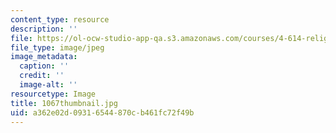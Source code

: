 ```yaml
---
content_type: resource
description: ''
file: https://ol-ocw-studio-app-qa.s3.amazonaws.com/courses/4-614-religious-architecture-and-islamic-cultures-fall-2002/a362e02d09316544870cb461fc72f49b_1067thumbnail.jpg
file_type: image/jpeg
image_metadata:
  caption: ''
  credit: ''
  image-alt: ''
resourcetype: Image
title: 1067thumbnail.jpg
uid: a362e02d-0931-6544-870c-b461fc72f49b
---
```

